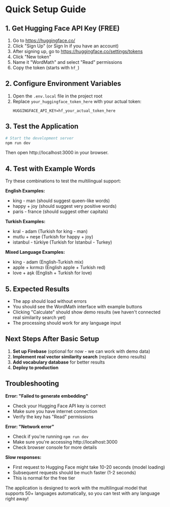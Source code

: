# Quick Setup Guide

## 1. Get Hugging Face API Key (FREE)

1. Go to https://huggingface.co/
2. Click "Sign Up" (or Sign In if you have an account)
3. After signing up, go to https://huggingface.co/settings/tokens
4. Click "New token"
5. Name it "WordMath" and select "Read" permissions
6. Copy the token (starts with `hf_`)

## 2. Configure Environment Variables

1. Open the `.env.local` file in the project root
2. Replace `your_huggingface_token_here` with your actual token:
   ```
   HUGGINGFACE_API_KEY=hf_your_actual_token_here
   ```

## 3. Test the Application

```bash
# Start the development server
npm run dev
```

Then open http://localhost:3000 in your browser.

## 4. Test with Example Words

Try these combinations to test the multilingual support:

**English Examples:**
- king - man (should suggest queen-like words)
- happy + joy (should suggest very positive words)
- paris - france (should suggest other capitals)

**Turkish Examples:**
- kral - adam (Turkish for king - man)
- mutlu + neşe (Turkish for happy + joy)
- istanbul - türkiye (Turkish for Istanbul - Turkey)

**Mixed Language Examples:**
- king - adam (English-Turkish mix)
- apple + kırmızı (English apple + Turkish red)
- love + aşk (English + Turkish for love)

## 5. Expected Results

- The app should load without errors
- You should see the WordMath interface with example buttons
- Clicking "Calculate" should show demo results (we haven't connected real similarity search yet)
- The processing should work for any language input

## Next Steps After Basic Setup

1. **Set up Firebase** (optional for now - we can work with demo data)
2. **Implement real vector similarity search** (replace demo results)
3. **Add vocabulary database** for better results
4. **Deploy to production**

## Troubleshooting

**Error: "Failed to generate embedding"**
- Check your Hugging Face API key is correct
- Make sure you have internet connection
- Verify the key has "Read" permissions

**Error: "Network error"**
- Check if you're running `npm run dev`
- Make sure you're accessing http://localhost:3000
- Check browser console for more details

**Slow responses:**
- First request to Hugging Face might take 10-20 seconds (model loading)
- Subsequent requests should be much faster (1-2 seconds)
- This is normal for the free tier

The application is designed to work with the multilingual model that supports 50+ languages automatically, so you can test with any language right away!

